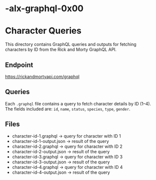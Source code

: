 # -alx-graphql-0x00

# Character Queries

This directory contains GraphQL queries and outputs for fetching characters by ID from the Rick and Morty GraphQL API.

## Endpoint
https://rickandmortyapi.com/graphql

## Queries
Each `.graphql` file contains a query to fetch character details by ID (1–4).  
The fields included are: `id`, `name`, `status`, `species`, `type`, `gender`.

## Files
- character-id-1.graphql → query for character with ID 1
- character-id-1-output.json → result of the query
- character-id-2.graphql → query for character with ID 2
- character-id-2-output.json → result of the query
- character-id-3.graphql → query for character with ID 3
- character-id-3-output.json → result of the query
- character-id-4.graphql → query for character with ID 4
- character-id-4-output.json → result of the query
